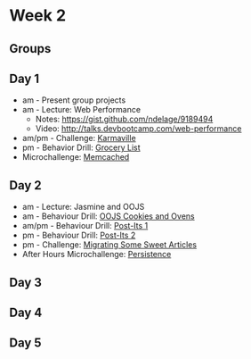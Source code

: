 # Week 2

## Groups

## Day 1

- am - Present group projects
- am - Lecture: Web Performance
    - Notes: https://gist.github.com/ndelage/9189494
    - Video: http://talks.devbootcamp.com/web-performance
- am/pm - Challenge: [Karmaville](https://github.com/foxes-2014/karmaville)
- pm - Behavior Drill: [Grocery List](https://github.com/foxes-2014/behavior-drill-grocery-list-challenge)
- Microchallenge: [Memcached](./day_1/memcached-microchallenge.md)

## Day 2

- am - Lecture: Jasmine and OOJS
- am - Behaviour Drill: [OOJS Cookies and Ovens](https://github.com/foxes-2014/behavior-drill-cookies-and-ovens-challenge)
- am/pm - Behaviour Drill: [Post-Its 1](https://github.com/foxes-2014/behavior-drill-post-it-board-v1-challenge)
- pm - Behaviour Drill: [Post-Its 2](https://github.com/foxes-2014/behavior-drill-post-it-board-v2-challenge)      
- pm - Challenge: [Migrating Some Sweet Articles](https://github.com/foxes-2014/migrating-some-sweet-articles-challenge)
- After Hours Microchallenge: [Persistence](./day_1/persistence-microchallenge.md)

## Day 3

## Day 4

## Day 5
